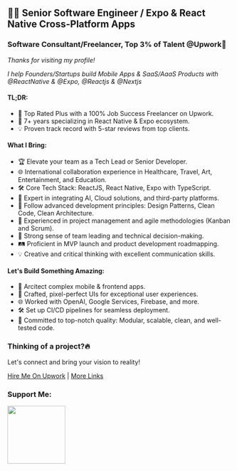 ## 👨‍💻 Senior Software Engineer / Expo & React Native Cross-Platform Apps

### Software Consultant/Freelancer, Top 3% of Talent @Upwork🌟

_Thanks for visiting my profile!_

_I help Founders/Startups build Mobile Apps & SaaS/AaaS Products with @ReactNative & @Expo,  @Reactjs & @Nextjs_

#### TL;DR:

- 🌟 Top Rated Plus with a 100% Job Success Freelancer on Upwork.
- 🚀 7+ years specializing in React Native & Expo ecosystem.
- 💡 Proven track record with 5-star reviews from top clients.

#### What I Bring:

- 🏆 Elevate your team as a Tech Lead or Senior Developer.
- 🌐 International collaboration experience in Healthcare, Travel, Art, Entertainment, and Education.
- 🛠 Core Tech Stack: ReactJS, React Native, Expo with TypeScript.
- 🚀 Expert in integrating AI, Cloud solutions, and third-party platforms.
- 🧪 Follow advanced development principles: Design Patterns, Clean Code, Clean Architecture.
- 🔄 Experienced in project management and agile methodologies (Kanban and Scrum).
- 🤝 Strong sense of team leading and technical decision-making.
- 🛤️ Proficient in MVP launch and product development roadmapping.
- 💡 Creative and critical thinking with excellent communication skills.

#### Let's Build Something Amazing:

- 📱 Arcitect complex mobile & frontend apps.
- 🚀 Crafted, pixel-perfect UIs for exceptional user experiences.
- 🌐 Worked with OpenAI, Google Services, Firebase, and more.
- 🛠 Set up CI/CD pipelines for seamless deployment.
- 🧪 Committed to top-notch quality: Modular, scalable, clean, and well-tested code.

<!--
#### Featured Projects:

<table>
  <tr>
    <td>
      <a href="https://github.com/medaimane/healthcare-app">
        <img src="https://via.placeholder.com/150" alt="Healthcare App Cover" width="150" height="150">
        <br>
        <strong>Healthcare App</strong>
      </a>
      <p>Developed a comprehensive mobile app for patient management and telemedicine.</p>
    </td>
    <td>
      <a href="https://github.com/medaimane/travel-companion">
        <img src="https://via.placeholder.com/150" alt="Travel Companion Cover" width="150" height="150">
        <br>
        <strong>Travel Companion</strong>
      </a>
      <p>Created an app that assists travelers with itinerary planning and real-time updates.</p>
    </td>
    <td>
      <a href="https://github.com/medaimane/art-gallery-app">
        <img src="https://via.placeholder.com/150" alt="Art Gallery App Cover" width="150" height="150">
        <br>
        <strong>Art Gallery App</strong>
      </a>
      <p>Designed a virtual gallery showcasing artworks with augmented reality integration.</p>
    </td>
  </tr>
</table>
-->

### Thinking of a project?🔥

Let's connect and bring your vision to reality!

<a href="https://www.upwork.com/freelancers/medaimane" target="_blank">Hire Me On Upwork</a> | <a href="https://lnk.bio/medaimane" target="_blank">More Links</a>

### Support Me:

<a href="https://www.buymeacoffee.com/medaimane" target="_blank">
  <img src="https://cdn.buymeacoffee.com/buttons/v2/default-yellow.png" width="130" />
</a>

<!--

---

### Github stats

![Mohamed's github stats](https://github-readme-stats.vercel.app/api?username=medaimane&count_private=true&show_icons=true&theme=radical)
-->
